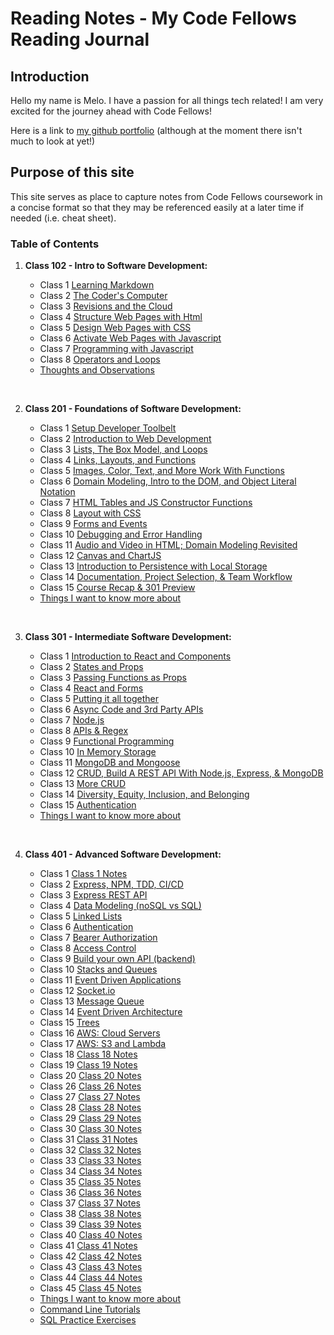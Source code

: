 # Reading Notes - My Code Fellows Reading Journal

## Introduction

Hello my name is Melo.  I have a passion for all things tech related! I am very excited for the journey ahead with Code Fellows!

Here is a link to [my github portfolio](https://github.com/MelodicXP) (although at the moment there isn't much to look at yet!)

## Purpose of this site

This site serves as place to capture notes from Code Fellows coursework in a concise format so that they may be referenced easily at a later time if needed (i.e. cheat sheet).  

### Table of Contents

1. **Class 102 - Intro to Software Development:**

    * Class 1 [Learning Markdown](102/class1learningmarkdown.md)
    * Class 2 [The Coder's Computer](102/class2thecoderscomputer.md)
    * Class 3 [Revisions and the Cloud](102/class3revisionsandthecloud.md)
    * Class 4 [Structure Web Pages with Html](102/class4structurewebpageswithhtml.md)
    * Class 5 [Design Web Pages with CSS](102/class5designwebpageswithcss.md)
    * Class 6 [Activate Web Pages with Javascript](102/class6activatewebpageswithjavascript.md)
    * Class 7 [Programming with Javascript](102/class7programmingwithjavascript.md)
    * Class 8 [Operators and Loops](102/class8operatorsandloops.md)
    * [Thoughts and Observations](102/thoughts-and-observations.md)

    &nbsp;
2. **Class 201 - Foundations of Software Development:**

    * Class 1 [Setup Developer Toolbelt](201/201class1.md)
    * Class 2 [Introduction to Web Development](201/201class2.md)
    * Class 3 [Lists, The Box Model, and Loops](201/201class3.md)
    * Class 4 [Links, Layouts, and Functions](201/201class4.md)
    * Class 5 [Images, Color, Text, and More Work With Functions](201/201class5.md)
    * Class 6 [Domain Modeling, Intro to the DOM, and Object Literal Notation](201/201class6.md)
    * Class 7 [HTML Tables and JS Constructor Functions](201/201class7.md)
    * Class 8 [Layout with CSS](201/201class8.md)
    * Class 9 [Forms and Events](201/201class9.md)
    * Class 10 [Debugging and Error Handling](201/201class10.md)
    * Class 11 [Audio and Video in HTML; Domain Modeling Revisited](201/201class11.md)
    * Class 12 [Canvas and ChartJS](201/201class12.md)
    * Class 13 [Introduction to Persistence with Local Storage](201/201class13.md)
    * Class 14 [Documentation, Project Selection, & Team Workflow](201/201class14.md)
    * Class 15 [Course Recap & 301 Preview](201/201class15.md)
    * [Things I want to know more about](201/things-I-want-to-know-more-about.md)

    &nbsp;
3. **Class 301 - Intermediate Software Development:**

    * Class 1 [Introduction to React and Components](301/301class1.md)
    * Class 2 [States and Props](301/301class2.md)
    * Class 3 [Passing Functions as Props](301/301class3.md)
    * Class 4 [React and Forms](301/301class4.md)
    * Class 5 [Putting it all together](301/301class5.md)
    * Class 6 [Async Code and 3rd Party APIs](301/301class6.md)
    * Class 7 [Node.js](301/301class7.md)
    * Class 8 [APIs & Regex](301/301class8.md)
    * Class 9 [Functional Programming](301/301class9.md)
    * Class 10 [In Memory Storage](301/301class10.md)
    * Class 11 [MongoDB and Mongoose](301/301class11.md)
    * Class 12 [CRUD, Build A REST API With Node.js, Express, & MongoDB](301/301class12.md)
    * Class 13 [More CRUD](301/301class13.md)
    * Class 14 [Diversity, Equity, Inclusion, and Belonging](301/301class14.md)
    * Class 15 [Authentication](301/301class15.md)
    * [Things I want to know more about](301/things-I-want-to-know-more-about.md)

    &nbsp;
4. **Class 401 - Advanced Software Development:**

    * Class 1 [Class 1 Notes](401/401class1.md)
    * Class 2 [Express, NPM, TDD, CI/CD](401/401class2.md)
    * Class 3 [Express REST API](401/401class3.md)
    * Class 4 [Data Modeling (noSQL vs SQL)](401/401class4.md)
    * Class 5 [Linked Lists](401/401class5.md)
    * Class 6 [Authentication](401/401class6.md)
    * Class 7 [Bearer Authorization](401/401class7.md)
    * Class 8 [Access Control](401/401class8.md)
    * Class 9 [Build your own API (backend)](401/401class9.md)
    * Class 10 [Stacks and Queues](401/401class10.md)
    * Class 11 [Event Driven Applications](401/401class11.md)
    * Class 12 [Socket.io](401/401class12.md)
    * Class 13 [Message Queue](401/401class13.md)
    * Class 14 [Event Driven Architecture](401/401class14.md)
    * Class 15 [Trees](401/401class15.md)
    * Class 16 [AWS: Cloud Servers](401/401class16.md)
    * Class 17 [AWS: S3 and Lambda](401/401class17.md)
    * Class 18 [Class 18 Notes](401/401class18.md)
    * Class 19 [Class 19 Notes](401/401class19.md)
    * Class 20 [Class 20 Notes](401/401class20.md)
    * Class 26 [Class 26 Notes](401/401class26.md)
    * Class 27 [Class 27 Notes](401/401class27.md)
    * Class 28 [Class 28 Notes](401/401class28.md)
    * Class 29 [Class 29 Notes](401/401class29.md)
    * Class 30 [Class 30 Notes](401/401class30.md)
    * Class 31 [Class 31 Notes](401/401class31.md)
    * Class 32 [Class 32 Notes](401/401class32.md)
    * Class 33 [Class 33 Notes](401/401class33.md)
    * Class 34 [Class 34 Notes](401/401class34.md)
    * Class 35 [Class 35 Notes](401/401class35.md)
    * Class 36 [Class 36 Notes](401/401class36.md)
    * Class 37 [Class 37 Notes](401/401class37.md)
    * Class 38 [Class 38 Notes](401/401class38.md)
    * Class 39 [Class 39 Notes](401/401class39.md)
    * Class 40 [Class 40 Notes](401/401class40.md)
    * Class 41 [Class 41 Notes](401/401class41.md)
    * Class 42 [Class 42 Notes](401/401class42.md)
    * Class 43 [Class 43 Notes](401/401class43.md)
    * Class 44 [Class 44 Notes](401/401class44.md)
    * Class 45 [Class 45 Notes](401/401class45.md)
    * [Things I want to know more about](401/things-I-want-to-know-more-about.md)
    * [Command Line Tutorials](401/TutorialsCommandLine.md)
    * [SQL Practice Exercises](401/SQLPractice.md)
